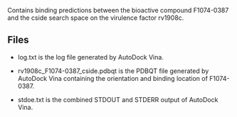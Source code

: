 Contains binding predictions between the bioactive compound F1074-0387 and the cside search space on the virulence factor rv1908c.

## Files

- log.txt is the log file generated by AutoDock Vina.

- rv1908c_F1074-0387_cside.pdbqt is the PDBQT file generated by AutoDock Vina containing the orientation and binding location of F1074-0387.

- stdoe.txt is the combined STDOUT and STDERR output of AutoDock Vina.

